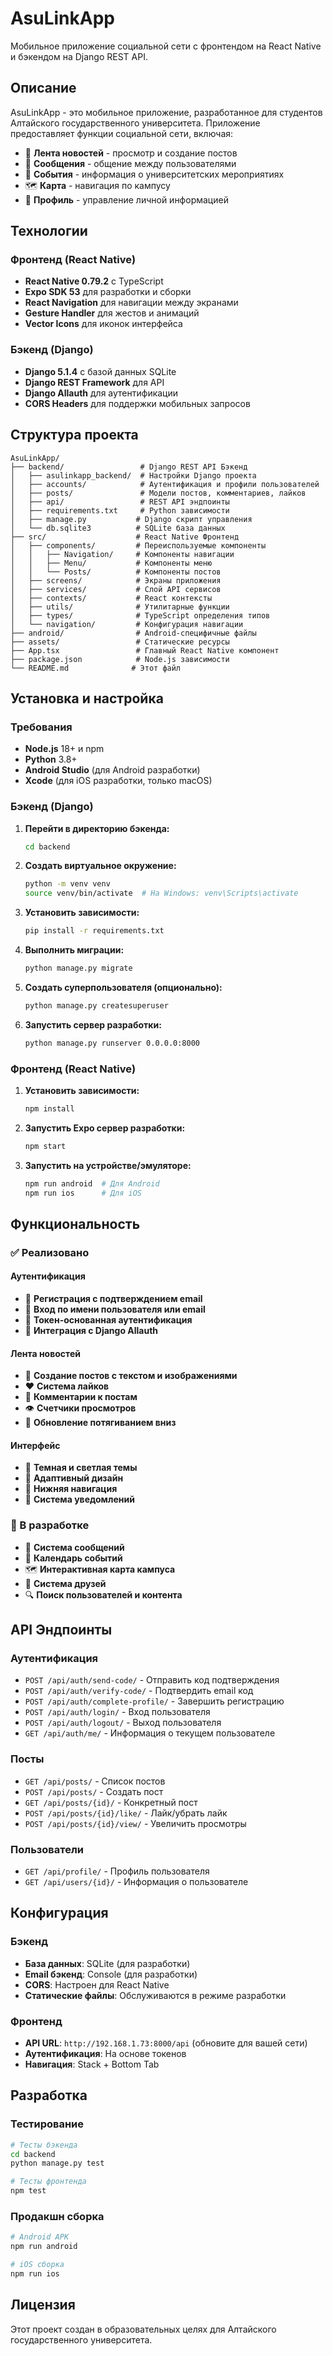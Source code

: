 # AsuLinkApp

Мобильное приложение социальной сети с фронтендом на React Native и бэкендом на Django REST API.

## Описание

AsuLinkApp - это мобильное приложение, разработанное для студентов Алтайского государственного университета. Приложение предоставляет функции социальной сети, включая:

- 📱 **Лента новостей** - просмотр и создание постов
- 💬 **Сообщения** - общение между пользователями
- 📅 **События** - информация о университетских мероприятиях
- 🗺️ **Карта** - навигация по кампусу
- 👤 **Профиль** - управление личной информацией

## Технологии

### Фронтенд (React Native)
- **React Native 0.79.2** с TypeScript
- **Expo SDK 53** для разработки и сборки
- **React Navigation** для навигации между экранами
- **Gesture Handler** для жестов и анимаций
- **Vector Icons** для иконок интерфейса

### Бэкенд (Django)
- **Django 5.1.4** с базой данных SQLite
- **Django REST Framework** для API
- **Django Allauth** для аутентификации
- **CORS Headers** для поддержки мобильных запросов

## Структура проекта

```
AsuLinkApp/
├── backend/                 # Django REST API Бэкенд
│   ├── asulinkapp_backend/  # Настройки Django проекта
│   ├── accounts/            # Аутентификация и профили пользователей
│   ├── posts/               # Модели постов, комментариев, лайков
│   ├── api/                 # REST API эндпоинты
│   ├── requirements.txt     # Python зависимости
│   ├── manage.py           # Django скрипт управления
│   └── db.sqlite3          # SQLite база данных
├── src/                    # React Native Фронтенд
│   ├── components/         # Переиспользуемые компоненты
│   │   ├── Navigation/     # Компоненты навигации
│   │   ├── Menu/           # Компоненты меню
│   │   └── Posts/          # Компоненты постов
│   ├── screens/            # Экраны приложения
│   ├── services/           # Слой API сервисов
│   ├── contexts/           # React контексты
│   ├── utils/              # Утилитарные функции
│   ├── types/              # TypeScript определения типов
│   └── navigation/         # Конфигурация навигации
├── android/                # Android-специфичные файлы
├── assets/                 # Статические ресурсы
├── App.tsx                 # Главный React Native компонент
├── package.json            # Node.js зависимости
└── README.md              # Этот файл
```

## Установка и настройка

### Требования

- **Node.js** 18+ и npm
- **Python** 3.8+
- **Android Studio** (для Android разработки)
- **Xcode** (для iOS разработки, только macOS)

### Бэкенд (Django)

1. **Перейти в директорию бэкенда:**
   ```bash
   cd backend
   ```

2. **Создать виртуальное окружение:**
   ```bash
   python -m venv venv
   source venv/bin/activate  # На Windows: venv\Scripts\activate
   ```

3. **Установить зависимости:**
   ```bash
   pip install -r requirements.txt
   ```

4. **Выполнить миграции:**
   ```bash
   python manage.py migrate
   ```

5. **Создать суперпользователя (опционально):**
   ```bash
   python manage.py createsuperuser
   ```

6. **Запустить сервер разработки:**
   ```bash
   python manage.py runserver 0.0.0.0:8000
   ```

### Фронтенд (React Native)

1. **Установить зависимости:**
   ```bash
   npm install
   ```

2. **Запустить Expo сервер разработки:**
   ```bash
   npm start
   ```

3. **Запустить на устройстве/эмуляторе:**
   ```bash
   npm run android  # Для Android
   npm run ios      # Для iOS
   ```

## Функциональность

### ✅ Реализовано

#### Аутентификация
- 📧 **Регистрация с подтверждением email**
- 🔐 **Вход по имени пользователя или email**
- 🔑 **Токен-основанная аутентификация**
- 📱 **Интеграция с Django Allauth**

#### Лента новостей
- 📝 **Создание постов с текстом и изображениями**
- ❤️ **Система лайков**
- 💬 **Комментарии к постам**
- 👁️ **Счетчики просмотров**
- 🔄 **Обновление потягиванием вниз**

#### Интерфейс
- 🎨 **Темная и светлая темы**
- 📱 **Адаптивный дизайн**
- 🧭 **Нижняя навигация**
- 🔔 **Система уведомлений**

### 🚧 В разработке

- 💬 **Система сообщений**
- 📅 **Календарь событий**
- 🗺️ **Интерактивная карта кампуса**
- 👥 **Система друзей**
- 🔍 **Поиск пользователей и контента**

## API Эндпоинты

### Аутентификация
- `POST /api/auth/send-code/` - Отправить код подтверждения
- `POST /api/auth/verify-code/` - Подтвердить email код
- `POST /api/auth/complete-profile/` - Завершить регистрацию
- `POST /api/auth/login/` - Вход пользователя
- `POST /api/auth/logout/` - Выход пользователя
- `GET /api/auth/me/` - Информация о текущем пользователе

### Посты
- `GET /api/posts/` - Список постов
- `POST /api/posts/` - Создать пост
- `GET /api/posts/{id}/` - Конкретный пост
- `POST /api/posts/{id}/like/` - Лайк/убрать лайк
- `POST /api/posts/{id}/view/` - Увеличить просмотры

### Пользователи
- `GET /api/profile/` - Профиль пользователя
- `GET /api/users/{id}/` - Информация о пользователе

## Конфигурация

### Бэкенд
- **База данных**: SQLite (для разработки)
- **Email бэкенд**: Console (для разработки)
- **CORS**: Настроен для React Native
- **Статические файлы**: Обслуживаются в режиме разработки

### Фронтенд
- **API URL**: `http://192.168.1.73:8000/api` (обновите для вашей сети)
- **Аутентификация**: На основе токенов
- **Навигация**: Stack + Bottom Tab

## Разработка

### Тестирование
```bash
# Тесты бэкенда
cd backend
python manage.py test

# Тесты фронтенда
npm test
```

### Продакшн сборка
```bash
# Android APK
npm run android

# iOS сборка
npm run ios
```

## Лицензия

Этот проект создан в образовательных целях для Алтайского государственного университета.
